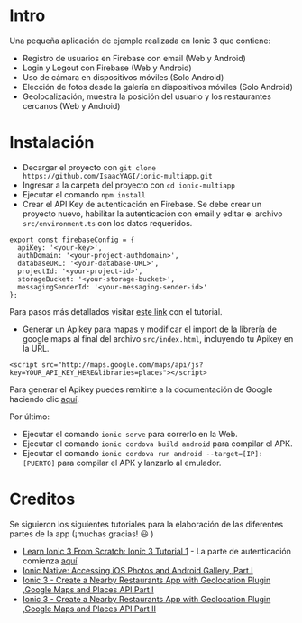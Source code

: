 # Intro

Una pequeña aplicación de ejemplo realizada en Ionic 3 que contiene:

* Registro de usuarios en Firebase con email (Web y Android)
* Login y Logout con Firebase (Web y Android)
* Uso de cámara en dispositivos móviles (Solo Android)
* Elección de fotos desde la galería en dispositivos móviles (Solo Android)
* Geolocalización, muestra la posición del usuario y los restaurantes cercanos (Web y Android)

# Instalación

* Decargar el proyecto con `git clone https://github.com/IsaacYAGI/ionic-multiapp.git`
* Ingresar a la carpeta del proyecto con `cd ionic-multiapp`
* Ejecutar el comando `npm install`
* Crear el API Key de autenticación en Firebase. Se debe crear un proyecto nuevo, habilitar la autenticación con email y editar el archivo `src/environment.ts` con los datos requeridos.
```
export const firebaseConfig = {
  apiKey: '<your-key>', 
  authDomain: '<your-project-authdomain>', 
  databaseURL: '<your-database-URL>', 
  projectId: '<your-project-id>', 
  storageBucket: '<your-storage-bucket>', 
  messagingSenderId: '<your-messaging-sender-id>' 
};
```

Para pasos más detallados visitar [este link](https://www.youtube.com/watch?v=qKajGwYe4TI&index=11&list=PLYxzS__5yYQng-XnJhB21Jc7NW1OIaqct) con el tutorial.

* Generar un Apikey para mapas y modificar el import de la librería de google maps al final del archivo `src/index.html`, incluyendo tu Apikey en la URL. 

`<script src="http://maps.google.com/maps/api/js?key=YOUR_API_KEY_HERE&libraries=places"></script> `

Para generar el Apikey puedes remitirte a la documentación de Google haciendo clic [aquí](https://developers.google.com/maps/documentation/javascript/get-api-key).

Por último:

* Ejecutar el comando `ionic serve` para correrlo en la Web.
* Ejecutar el comando `ionic cordova build android` para compilar el APK.
* Ejecutar el comando `ionic cordova run android --target=[IP]:[PUERTO]` para compilar el APK y lanzarlo al emulador.

# Creditos

Se siguieron los siguientes tutoriales para la elaboración de las diferentes partes de la app (¡muchas gracias! :smiley: ) 

* [Learn Ionic 3 From Scratch: Ionic 3 Tutorial 1](https://www.youtube.com/watch?v=JcEGTektejA&index=1&list=PLYxzS__5yYQng-XnJhB21Jc7NW1OIaqct) - La parte de autenticación comienza [aquí](https://www.youtube.com/watch?v=qKajGwYe4TI&index=11&list=PLYxzS__5yYQng-XnJhB21Jc7NW1OIaqct)
* [Ionic Native: Accessing iOS Photos and Android Gallery, Part I](https://blog.ionicframework.com/ionic-native-accessing-ios-photos-and-android-gallery-part-i/)
* [Ionic 3 - Create a Nearby Restaurants App with Geolocation Plugin ,Google Maps and Places API Part I](https://www.techiediaries.com/ionic-geolocation-google-maps-places-api/)
* [Ionic 3 - Create a Nearby Restaurants App with Geolocation Plugin ,Google Maps and Places API Part II](https://www.techiediaries.com/ionic-geolocation-google-maps-places-api-part-2/)
